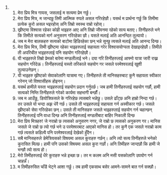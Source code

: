<ol>
  <li>
    <ol>
      <li>मेरा प्रिय मित्र गायस, जसलाई म सत्यमा प्रेम गर्छु।</li>
      <li>मेरा प्रिय मित्र, म जान्दछु तिमी आत्मिक रुपले असल गरिरहेछौ। यसर्थ म प्रार्थना गर्छु कि तिमीमा प्रत्येक कुरो असल भइरहोस् अनि तिम्रो स्वस्थ राम्रो रहोस्।</li>
      <li>ख्रीष्टमा विश्वास रहेका कोही भाइहरु आए अनि तिम्रो जीवनमा रहेको सत्य बताए। तिनीहरुले भने कि तिमीले सत्यको मार्ग अनुसरण गरिरहेका छौ। यसले मलाई अति आनन्दित तुल्यायो।</li>
      <li>जब म मेरा बालकहरु सत्यको बाटोमा हिडिरहेका छन् भन्ने सुन्छु त्यसले मलाई अति आनन्द दिन्छ।</li>
      <li>मेरा प्रिय मित्र, तिमी ख्रीष्टमा रहेका भाइहरुलाई सहायता गरेर विश्वासयोग्यता देखाइरहेछौ। तिमीले ती अपरिचीत भाइहरुलाई पनि सहयोग गरिरहेछौ।</li>
      <li>यी भाइहरुले तिम्रो प्रेमको बारेमा मण्डलीलाई भने। दया गरि तिनीहरुलाई आफ्नो यात्रा जारी राख्न सहयोग गरिदेऊ। तिनीहरुलाई यस्तो तरिकाले सहयोग गर जसले परमेश्वरलाई खुशी तुल्याउनेछन्।</li>
      <li>यी भाइहरु ख्रीष्टको सेवाकोलागि यात्रामा गए। तिनीहरुले ती मानिसहरुबाट कुनै सहायता स्वीकार गरेनन् जो विश्वासीहरू होइनन्।</li>
      <li>यसर्थ हामीले यस्ता भाइहरुलाई सहयोग प्रदान गर्नुपर्छ। जब हामी तिनीहरुलाई सहयोग गर्छौ, हामी सत्यको निम्ति तिनीहरुले गरेको कार्यमा सहभागी बर्न्छौं।</li>
      <li>जब म आउँछु, डियोत्रिफसले के गरिरहेछ त्यसबारे भन्नेछु। उसले ढाँट्छ अनि हाम्रो निन्दा गर्छ। तर उसले यो भन्दा अझ धेरै गर्छ। उसले ती भाइहरुलाई सहायता गर्न अस्वीकार गर्छ। जसले ख्रीष्टको सेवा गरिरहेका छन्। उसले ती मानिसहरु जसले भाइहरुलाई सहयोग गर्न चहान्छन् तिनीहरुलाई पनि वाधा दिन्छ अनि तिनीहरुलाई मण्डलीबाट बाहिर निकाली दिन्छ</li>
      <li>मेरा प्रिय मित्रहरु! जे नराम्रो छ त्यसको अनुसरण नगर, जे राम्रो छ त्यसको अनुकरण गर। मानिस जसले जे राम्रो छ त्यो गर्छ भने उ परमेश्वरबाट आएको मानिस हो। तर कुनै एक जसले नराम्रो काम गर्छ त्यसले कहिल्यै पनि परमेश्वरलाई देखेको हुँदैन।</li>
      <li>सबै मानिसहरुले डेमेत्रियसको विषयमा असल कुराहरु गर्छन्। अनि त्यो सत्य तिनीहरुले भनेको कुरासित मिल्छ। हामी पनि उसको विषयमा असल कुरा गर्छो। अनि तिमीहरु जान्दछौ कि हामी जे भन्छौ त्यो सत्य हो।</li>
      <li>मेरो तिमीहरुलाई धैरे कुराहरु भन्ने इच्छा छ। तर म कलम अनि मसी यसकोलागि उपयोग गर्न चाहन्नँ।</li>
      <li>म तिमीहरुसित चाँडै भेट्ने आशा गर्छु। तब हामी एकसाथ बसेर आमने-सामने बात गर्न सक्छौ।</li>
    </ol>
  </li>
</ol>